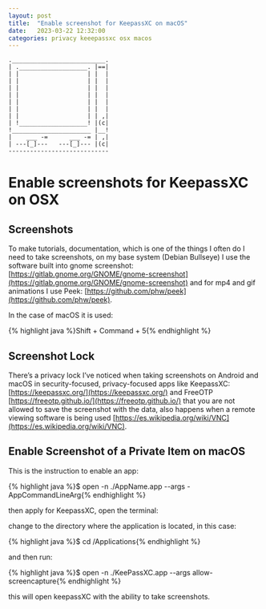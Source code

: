 ```yaml
---
layout: post
title:  "Enable screenshot for KeepassXC on macOS"
date:   2023-03-22 12:32:00
categories: privacy keeepassxc osx macos
---
```


    .__________________________.
    | .___________________. |==|
    | |                   | |  |
    | |                   | |  |
    | |                   | |  |
    | |                   | |  |
    | |                   | |  |
    | |                   | |  |
    | |                   | | ,|
    | !___________________! |(c|
    !______________________ |__!
    |    ___ -=      ___ -= | ,|
    | ---[_]---   ---[_]--- |(c|
    ---------------------------- 

# Enable screenshots for KeepassXC on OSX

## Screenshots

To make tutorials, documentation, which is one of the things I often do I need to take screenshots, on my base system (Debian Bullseye) I use the software built into gnome screenshot: [https://gitlab.gnome.org/GNOME/gnome-screenshot](https://gitlab.gnome.org/GNOME/gnome-screenshot) and for mp4 and gif animations I use Peek: [https://github.com/phw/peek](https://github.com/phw/peek).

In the case of macOS it is used:

{% highlight java %}Shift +  Command + 5{% endhighlight %}

## Screenshot Lock

There’s a privacy lock I’ve noticed when taking screenshots on Android and macOS in security-focused, privacy-focused apps like KeepassXC: [https://keepassxc.org/](https://keepassxc.org/) and FreeOTP [https://freeotp.github.io/](https://freeotp.github.io/) that you are not allowed to save the screenshot with the data, also happens when a remote viewing software is being used [https://es.wikipedia.org/wiki/VNC](https://es.wikipedia.org/wiki/VNC). 

## Enable Screenshot of a Private Item on macOS

This is the instruction to enable an app:

{% highlight java %}$ open -n ./AppName.app --args -AppCommandLineArg{% endhighlight %}

then apply for KeepassXC, open the terminal:

change to the directory where the application is located, in this case:

{% highlight java %}$ cd /Applications{% endhighlight %}

and then run:

{% highlight java %}$ open -n ./KeePassXC.app --args allow-screencapture{% endhighlight %}

this will open keepassXC with the ability to take screenshots.
